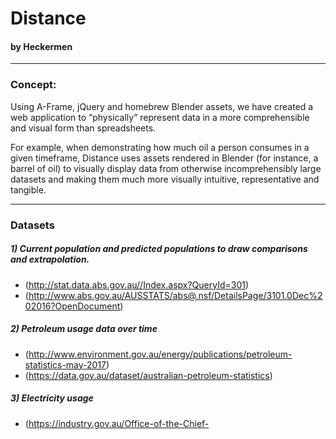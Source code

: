 # Distance

#### by Heckermen

---

### Concept:

Using A-Frame, jQuery and homebrew Blender assets, we have created a web application to “physically” represent data in a more comprehensible and visual form than spreadsheets.

For example, when demonstrating how much oil a person consumes in a given timeframe, Distance uses assets rendered in Blender (for instance, a barrel of oil) to visually display data from otherwise incomprehensibly large datasets and making them much more visually intuitive, representative and tangible.

---

### Datasets <br/>

##### 1) Current population and predicted populations to draw comparisons and extrapolation.
  - (http://stat.data.abs.gov.au//Index.aspx?QueryId=301)
  - (http://www.abs.gov.au/AUSSTATS/abs@.nsf/DetailsPage/3101.0Dec%202016?OpenDocument)

##### 2) Petroleum usage data over time
  - (http://www.environment.gov.au/energy/publications/petroleum-statistics-may-2017)
  - (https://data.gov.au/dataset/australian-petroleum-statistics)

##### 3) Electricity usage
  - (https://industry.gov.au/Office-of-the-Chief-Economist/Publications/Pages/Australian-energy-statistics.aspx#)

##### 4) Crime rates
  - (https://data.gov.au/dataset/nsw-crime-data)


---

### Frameworks, Programs and Assets

##### A-Frame

- (https://github.com/aframevr/aframe/)

##### jQuery

- (https://jquery.com/)

##### Blender

- (https://www.blender.org/)


---

<sup>Written and published by Roan Atkinson, Jack Carey, Madoc Cottle, Ben Daniell, James Greatbanks and Carla Sanfrancesco for the GovHack 2017 Canberra event.</sup>
